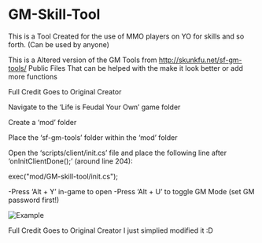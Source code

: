 # GM-Skill-Tool

This is a Tool Created for the use of MMO players on YO for skills and so forth. (Can be used by anyone)

This is a Altered version of the GM Tools from http://skunkfu.net/sf-gm-tools/
Public Files That can be helped with the make it look better or add more functions


Full Credit Goes to Original Creator

Navigate to the ‘Life is Feudal Your Own’ game folder

Create a ‘mod’ folder

Place the ‘sf-gm-tools’ folder within the ‘mod’ folder

Open the ‘scripts/client/init.cs’ file and place the following line after ‘onInitClientDone();’ (around line 204):‌

exec("mod/GM-skill-tool/init.cs");

-Press ‘Alt + Y’ in-game to open -Press ‘Alt + U’ to toggle GM Mode (set GM password first!)

![Example](https://i.gyazo.com/582a953377360c092509e60768736441.png)


Full Credit Goes to Original Creator
I just simplied modified it :D
